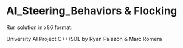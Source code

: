 # AI_Steering_Behaviors & Flocking

Run solution in x86 format.

University AI Project C++/SDL by Ryan Palazón & Marc Romera
